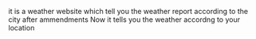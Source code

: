 it is a weather website which tell you the weather report according to the city
after ammendments Now it tells you the weather accordng to your location
